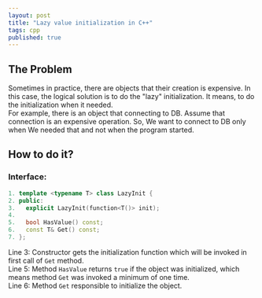 ```yaml
---
layout: post
title: "Lazy value initialization in C++"
tags: cpp
published: true
---
```


## The Problem
Sometimes in practice, there are objects that their creation is expensive. In this case, the logical solution is to do the "lazy" initialization. It means, to do the initialization when it needed.  
For example, there is an object that connecting to DB. Assume that connection is an expensive operation. So, We want to connect to DB only when We needed that and not when the program started.

## How to do it?

### Interface:

```cpp
1. template <typename T> class LazyInit {
2. public:
3.   explicit LazyInit(function<T()> init);
4.
5.   bool HasValue() const;
6.   const T& Get() const;
7. };
```
Line 3: Constructor gets the initialization function which will be invoked in first call of `Get` method.  
Line 5: Method `HasValue` returns `true` if the object was initialized, which means method `Get` was invoked a minimum of one time.  
Line 6: Method `Get` responsible to initialize the object. 
